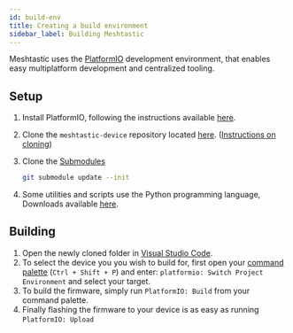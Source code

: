 ```yaml
---
id: build-env
title: Creating a build environment
sidebar_label: Building Meshtastic
---
```


Meshtastic uses the [PlatformIO](https://platformio.org) development environment, that enables easy multiplatform development and centralized tooling.

## Setup

1. Install PlatformIO, following the instructions available [here](https://platformio.org/platformio-ide).

2. Clone the `meshtastic-device` repository located [here](https://github.com/meshtastic/meshtastic-device). ([Instructions on cloning](https://docs.github.com/en/repositories/creating-and-managing-repositories/cloning-a-repository))

3. Clone the [Submodules](https://git-scm.com/book/en/v2/Git-Tools-Submodules)

   ```bash
   git submodule update --init
   ```

4. Some utilities and scripts use the Python programming language, Downloads available [here](https://www.python.org/downloads).

## Building

1. Open the newly cloned folder in [Visual Studio Code](https://code.visualstudio.com).
1. To select the device you you wish to build for, first open your [command palette](https://code.visualstudio.com/docs/getstarted/userinterface#_command-palette) (`Ctrl + Shift + P`) and enter: `platformio: Switch Project Environment` and select your target.
1. To build the firmware, simply run `PlatformIO: Build` from your command palette.
1. Finally flashing the firmware to your device is as easy as running `PlatformIO: Upload`
